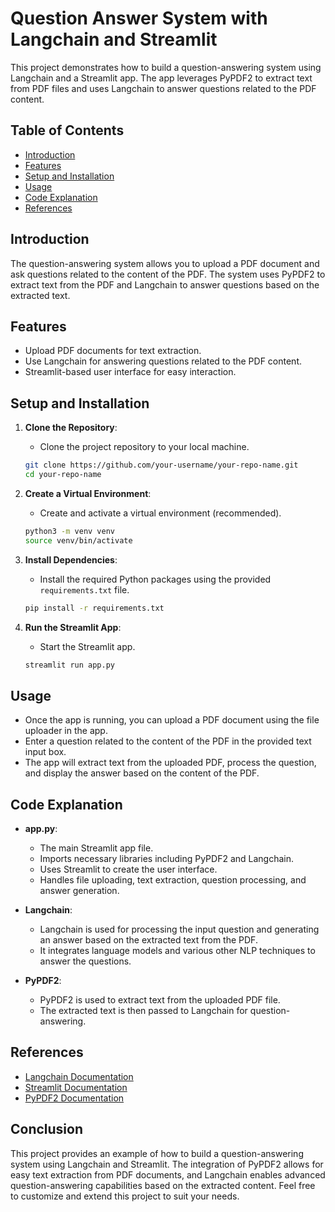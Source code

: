 # Question Answer System with Langchain and Streamlit

This project demonstrates how to build a question-answering system using Langchain and a Streamlit app. The app leverages PyPDF2 to extract text from PDF files and uses Langchain to answer questions related to the PDF content.

## Table of Contents
- [Introduction](#introduction)
- [Features](#features)
- [Setup and Installation](#setup-and-installation)
- [Usage](#usage)
- [Code Explanation](#code-explanation)
- [References](#references)

## Introduction

The question-answering system allows you to upload a PDF document and ask questions related to the content of the PDF. The system uses PyPDF2 to extract text from the PDF and Langchain to answer questions based on the extracted text.

## Features

- Upload PDF documents for text extraction.
- Use Langchain for answering questions related to the PDF content.
- Streamlit-based user interface for easy interaction.

## Setup and Installation

1. **Clone the Repository**:
    - Clone the project repository to your local machine.
    ```bash
    git clone https://github.com/your-username/your-repo-name.git
    cd your-repo-name
    ```

2. **Create a Virtual Environment**:
    - Create and activate a virtual environment (recommended).
    ```bash
    python3 -m venv venv
    source venv/bin/activate
    ```

3. **Install Dependencies**:
    - Install the required Python packages using the provided `requirements.txt` file.
    ```bash
    pip install -r requirements.txt
    ```

4. **Run the Streamlit App**:
    - Start the Streamlit app.
    ```bash
    streamlit run app.py
    ```

## Usage

- Once the app is running, you can upload a PDF document using the file uploader in the app.
- Enter a question related to the content of the PDF in the provided text input box.
- The app will extract text from the uploaded PDF, process the question, and display the answer based on the content of the PDF.

## Code Explanation

- **app.py**:
    - The main Streamlit app file.
    - Imports necessary libraries including PyPDF2 and Langchain.
    - Uses Streamlit to create the user interface.
    - Handles file uploading, text extraction, question processing, and answer generation.

- **Langchain**:
    - Langchain is used for processing the input question and generating an answer based on the extracted text from the PDF.
    - It integrates language models and various other NLP techniques to answer the questions.

- **PyPDF2**:
    - PyPDF2 is used to extract text from the uploaded PDF file.
    - The extracted text is then passed to Langchain for question-answering.

## References

- [Langchain Documentation](https://docs.langchain.com/)
- [Streamlit Documentation](https://docs.streamlit.io/)
- [PyPDF2 Documentation](https://pypi.org/project/PyPDF2/)

## Conclusion

This project provides an example of how to build a question-answering system using Langchain and Streamlit. The integration of PyPDF2 allows for easy text extraction from PDF documents, and Langchain enables advanced question-answering capabilities based on the extracted content. Feel free to customize and extend this project to suit your needs.
